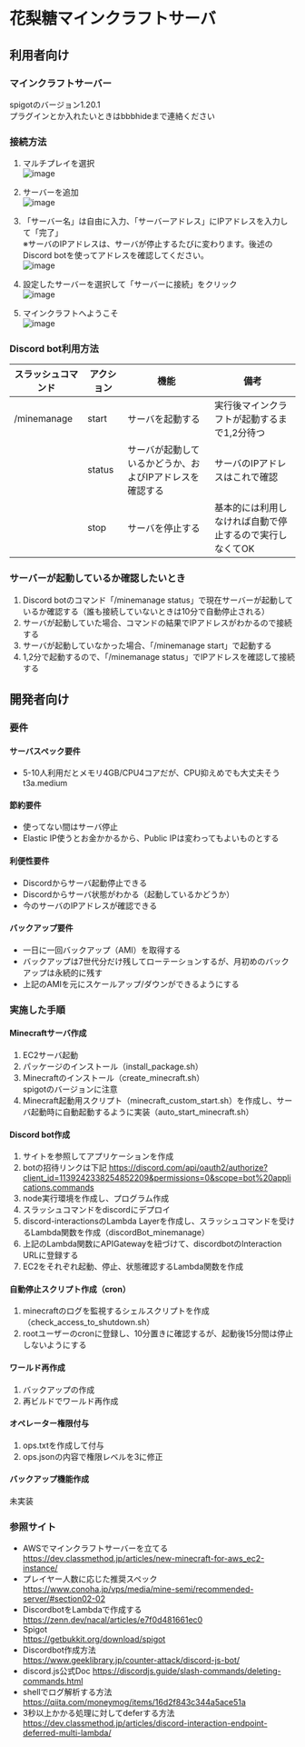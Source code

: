 # 花梨糖マインクラフトサーバ

## 利用者向け
### マインクラフトサーバー
spigotのバージョン1.20.1  
プラグインとか入れたいときはbbbhideまで連絡ください

### 接続方法
1. マルチプレイを選択  
![image](https://github.com/hideBBBtec/karinto_minecraft/assets/54278033/52ebdc99-4ae4-434a-aa66-49708142df46)

2. サーバーを追加  
![image](https://github.com/hideBBBtec/karinto_minecraft/assets/54278033/b354ff77-0e48-41bb-88cf-4173ee6c81da)

3. 「サーバー名」は自由に入力、「サーバーアドレス」にIPアドレスを入力して「完了」  
※サーバのIPアドレスは、サーバが停止するたびに変わります。後述のDiscord botを使ってアドレスを確認してください。  
![image](https://github.com/hideBBBtec/karinto_minecraft/assets/54278033/ad689973-b9ae-40e3-95b1-4353ba75ab5b)

4. 設定したサーバーを選択して「サーバーに接続」をクリック  
![image](https://github.com/hideBBBtec/karinto_minecraft/assets/54278033/9e18c66a-421d-46af-8703-c836e972b8cc)

5. マインクラフトへようこそ  
![image](https://github.com/hideBBBtec/karinto_minecraft/assets/54278033/26fae989-a402-4869-9fa6-46dd641d603e)

### Discord bot利用方法
|スラッシュコマンド|アクション|機能|備考|
|---|---|---|---|
|/minemanage|start|サーバを起動する|実行後マインクラフトが起動するまで1,2分待つ|
||status|サーバが起動しているかどうか、およびIPアドレスを確認する|サーバのIPアドレスはこれで確認|
||stop|サーバを停止する|基本的には利用しなければ自動で停止するので実行しなくてOK|


### サーバーが起動しているか確認したいとき
1. Discord botのコマンド「/minemanage status」で現在サーバーが起動しているか確認する（誰も接続していないときは10分で自動停止される）
2. サーバが起動していた場合、コマンドの結果でIPアドレスがわかるので接続する
3. サーバが起動していなかった場合、「/minemanage start」で起動する
4. 1,2分で起動するので、「/minemanage status」でIPアドレスを確認して接続する

## 開発者向け

### 要件
#### サーバスペック要件
- 5-10人利用だとメモリ4GB/CPU4コアだが、CPU抑えめでも大丈夫そう  
t3a.medium

#### 節約要件
- 使ってない間はサーバ停止
- Elastic IP使うとお金かかるから、Public IPは変わってもよいものとする

#### 利便性要件
- Discordからサーバ起動停止できる
- Discordからサーバ状態がわかる（起動しているかどうか）
- 今のサーバのIPアドレスが確認できる

#### バックアップ要件
- 一日に一回バックアップ（AMI）を取得する
- バックアップは7世代分だけ残してローテーションするが、月初めのバックアップは永続的に残す
- 上記のAMIを元にスケールアップ/ダウンができるようにする

### 実施した手順
#### Minecraftサーバ作成
1. EC2サーバ起動
2. パッケージのインストール（install_package.sh）
3. Minecraftのインストール（create_minecraft.sh）  
spigotのバージョンに注意
4. Minecraft起動用スクリプト（minecraft_custom_start.sh）を作成し、サーバ起動時に自動起動するように実装（auto_start_minecraft.sh）

#### Discord bot作成
1. サイトを参照してアプリケーションを作成
2. botの招待リンクは下記
https://discord.com/api/oauth2/authorize?client_id=1139242338254852209&permissions=0&scope=bot%20applications.commands
3. node実行環境を作成し、プログラム作成
4. スラッシュコマンドをdiscordにデプロイ
5. discord-interactionsのLambda Layerを作成し、スラッシュコマンドを受けるLambda関数を作成（discordBot_minemanage）
6. 上記のLambda関数にAPIGatewayを紐づけて、discordbotのInteraction URLに登録する
7. EC2をそれぞれ起動、停止、状態確認するLambda関数を作成

#### 自動停止スクリプト作成（cron）
1. minecraftのログを監視するシェルスクリプトを作成（check_access_to_shutdown.sh）
2. rootユーザーのcronに登録し、10分置きに確認するが、起動後15分間は停止しないようにする

#### ワールド再作成
1. バックアップの作成
2. 再ビルドでワールド再作成

#### オペレーター権限付与
1. ops.txtを作成して付与
2. ops.jsonの内容で権限レベルを3に修正

#### バックアップ機能作成
未実装

### 参照サイト
- AWSでマインクラフトサーバーを立てる  
https://dev.classmethod.jp/articles/new-minecraft-for-aws_ec2-instance/
- プレイヤー人数に応じた推奨スペック  
https://www.conoha.jp/vps/media/mine-semi/recommended-server/#section02-02
- DiscordbotをLambdaで作成する  
https://zenn.dev/nacal/articles/e7f0d481661ec0
- Spigot  
https://getbukkit.org/download/spigot
- Discordbot作成方法  
https://www.geeklibrary.jp/counter-attack/discord-js-bot/
- discord.js公式Doc
https://discordjs.guide/slash-commands/deleting-commands.html
- shellでログ解析する方法  
https://qiita.com/moneymog/items/16d2f843c344a5ace51a
- 3秒以上かかる処理に対してdeferする方法
https://dev.classmethod.jp/articles/discord-interaction-endpoint-deferred-multi-lambda/

